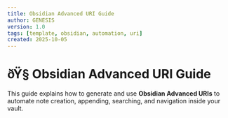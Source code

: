 ```yaml
---
title: Obsidian Advanced URI Guide
author: GENESIS
version: 1.0
tags: [template, obsidian, automation, uri]
created: 2025-10-05
---
```


# ðŸ§­ Obsidian Advanced URI Guide
This guide explains how to generate and use **Obsidian Advanced URIs** to automate note creation, appending, searching, and navigation inside your vault.

